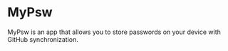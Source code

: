 # MyPsw

MyPsw is an app that allows you to store passwords on your device with GitHub synchronization.
